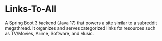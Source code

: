 # Links-To-All
A Spring Boot 3 backend (Java 17) that powers a site similar to a subreddit megathread. It organizes and serves categorized links for resources such as TV/Movies, Anime, Software, and Music.
